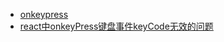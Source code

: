 - [onkeypress](https://blog.csdn.net/tian_tian2/article/details/78060278)
- [react中onkeyPress键盘事件keyCode无效的问题](https://blog.csdn.net/qq_40291929/article/details/85158915)